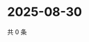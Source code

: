 # 2025-08-30

共 0 条

<!-- BEGIN ZHIHUVIDEO -->
<!-- 最后更新时间 Sat Aug 30 2025 14:14:30 GMT+0800 (China Standard Time) -->

<!-- END ZHIHUVIDEO -->
